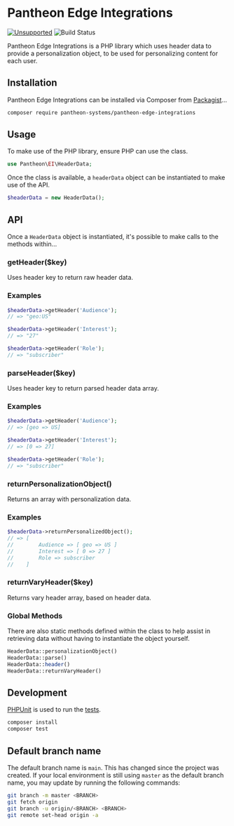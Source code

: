 # Pantheon Edge Integrations

[![Unsupported](https://img.shields.io/badge/pantheon-unsupported-yellow?logo=pantheon&color=FFDC28&style=for-the-badge)](https://github.com/topics/unsupported?q=org%3Apantheon-systems "Unsupported, e.g. a tool we are actively using internally and are making available, but do not promise to support") ![Build Status](https://github.com/pantheon-systems/pantheon-edge-integrations/actions/workflows/main.yml/badge.svg)

Pantheon Edge Integrations is a PHP library which uses header data to provide a personalization object, to be used for personalizing content for each user.

## Installation

Pantheon Edge Integrations can be installed via Composer from [Packagist](https://packagist.org/packages/pantheon-systems/pantheon-edge-integrations)...

``` sh
composer require pantheon-systems/pantheon-edge-integrations
```

## Usage

To make use of the PHP library, ensure PHP can use the class.

``` php
use Pantheon\EI\HeaderData;
```

Once the class is available, a `headerData` object can be instantiated to make use of the API.

``` php
$headerData = new HeaderData();
```

## API

Once a `HeaderData` object is instantiated, it's possible to make calls to the methods within...

### getHeader($key)

Uses header key to return raw header data.

### Examples

``` php
$headerData->getHeader('Audience');
// => "geo:US"

$headerData->getHeader('Interest');
// => "27"

$headerData->getHeader('Role');
// => "subscriber"
```

### parseHeader($key)

Uses header key to return parsed header data array.

### Examples
``` php
$headerData->getHeader('Audience');
// => [geo => US]

$headerData->getHeader('Interest');
// => [0 => 27]

$headerData->getHeader('Role');
// => "subscriber"
```

### returnPersonalizationObject()

Returns an array with personalization data.

### Examples
``` php
$headerData->returnPersonalizedObject();
// => [
//        Audience => [ geo => US ]
//        Interest => [ 0 => 27 ]
//        Role => subscriber
//    ]
```

### returnVaryHeader($key)

Returns vary header array, based on header data.

### Global Methods

There are also static methods defined within the class to help assist in retrieving data without having to instantiate the object yourself.

``` php
HeaderData::personalizationObject()
HeaderData::parse()
HeaderData::header()
HeaderData::returnVaryHeader()
```

## Development

[PHPUnit](https://phpunit.de/) is used to run the [tests](tests).

``` bash
composer install
composer test
```

## Default branch name

The default branch name is `main`. This has changed since the project was created. If your local environment is still using `master` as the default branch name, you may update by running the following commands:

```bash
git branch -m master <BRANCH>
git fetch origin
git branch -u origin/<BRANCH> <BRANCH>
git remote set-head origin -a
```
